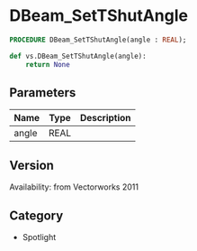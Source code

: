 # DBeam_SetTShutAngle

```pascal
PROCEDURE DBeam_SetTShutAngle(angle : REAL);
```

```python
def vs.DBeam_SetTShutAngle(angle):
    return None
```

## Parameters
|Name|Type|Description|
|---|---|---|
|angle|REAL|   |

## Version
Availability: from Vectorworks 2011

## Category
* Spotlight

